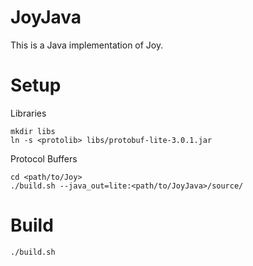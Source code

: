 JoyJava
=======

This is a Java implementation of Joy.

Setup
=====
Libraries

    mkdir libs
    ln -s <protolib> libs/protobuf-lite-3.0.1.jar

Protocol Buffers

    cd <path/to/Joy>
    ./build.sh --java_out=lite:<path/to/JoyJava>/source/

Build
=====

    ./build.sh
